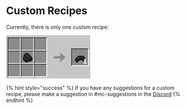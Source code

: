 # Custom Recipes

Currently, there is only one custom recipe:

![1 Coal = 1 Black Dye](../../.gitbook/assets/image%20%282%29.png)

{% hint style="success" %}
If you have any suggestions for a custom recipe, please make a suggestion in \#mc-suggestions in the [Discord](https://mc.srnyx.xyz/discord)
{% endhint %}



